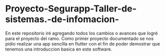 # Proyecto-Segurapp-Taller-de-sistemas.-de-infomacion-

En este repositorio iré agregando todos los cambios o avances que logré para el proyecto del ramo. 
Como primer proyecto documentado se nos pidio realizar una app sencilla en flutter con el fin de poder demostrar que tenemos una introduccion basica en este software.

